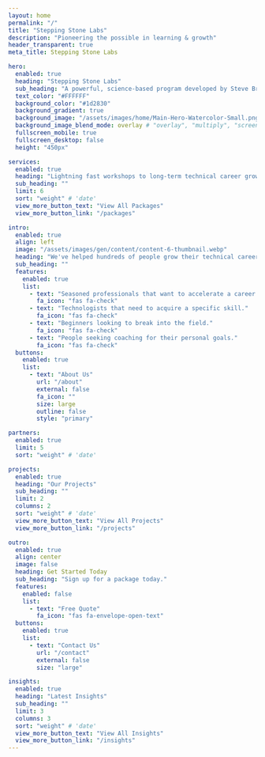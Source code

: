 ```yaml
---
layout: home
permalink: "/"
title: "Stepping Stone Labs"
description: "Pioneering the possible in learning & growth"
header_transparent: true
meta_title: Stepping Stone Labs

hero:
  enabled: true
  heading: "Stepping Stone Labs"
  sub_heading: "A powerful, science-based program developed by Steve Brownlee"
  text_color: "#FFFFFF"
  background_color: "#1d2830"
  background_gradient: true
  background_image: "/assets/images/home/Main-Hero-Watercolor-Small.png"
  background_image_blend_mode: overlay # "overlay", "multiply", "screen"
  fullscreen_mobile: true
  fullscreen_desktop: false
  height: "450px"

services:
  enabled: true
  heading: "Lightning fast workshops to long-term technical career growth"
  sub_heading: ""
  limit: 6
  sort: "weight" # 'date'
  view_more_button_text: "View All Packages"
  view_more_button_link: "/packages"

intro:
  enabled: true
  align: left
  image: "/assets/images/gen/content/content-6-thumbnail.webp"
  heading: "We've helped hundreds of people grow their technical careers."
  sub_heading: ""
  features:
    enabled: true
    list:
      - text: "Seasoned professionals that want to accelerate a career."
        fa_icon: "fas fa-check"
      - text: "Technologists that need to acquire a specific skill."
        fa_icon: "fas fa-check"
      - text: "Beginners looking to break into the field."
        fa_icon: "fas fa-check"
      - text: "People seeking coaching for their personal goals."
        fa_icon: "fas fa-check"
  buttons:
    enabled: true
    list:
      - text: "About Us"
        url: "/about"
        external: false
        fa_icon: ""
        size: large
        outline: false
        style: "primary"

partners:
  enabled: true
  limit: 5
  sort: "weight" # 'date'

projects:
  enabled: true
  heading: "Our Projects"
  sub_heading: ""
  limit: 2
  columns: 2
  sort: "weight" # 'date'
  view_more_button_text: "View All Projects"
  view_more_button_link: "/projects"

outro:
  enabled: true
  align: center
  image: false
  heading: Get Started Today
  sub_heading: "Sign up for a package today."
  features:
    enabled: false
    list:
      - text: "Free Quote"
        fa_icon: "fas fa-envelope-open-text"
  buttons:
    enabled: true
    list:
      - text: "Contact Us"
        url: "/contact"
        external: false
        size: "large"

insights:
  enabled: true
  heading: "Latest Insights"
  sub_heading: ""
  limit: 3
  columns: 3
  sort: "weight" # 'date'
  view_more_button_text: "View All Insights"
  view_more_button_link: "/insights"
---
```

